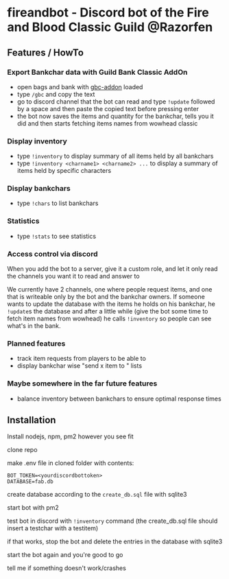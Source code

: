 # fireandbot - Discord bot of the Fire and Blood Classic Guild @Razorfen

## Features / HowTo

### Export Bankchar data with Guild Bank Classic AddOn

* open bags and bank with [gbc-addon](https://www.wowinterface.com/downloads/info25187-ClassicGuildBank.html) loaded
* type ```/gbc``` and copy the text
* go to discord channel that the bot can read and type ```!update``` followed by a space and then paste the copied text before pressing enter
* the bot now saves the items and quantity for the bankchar, tells you it did and then starts fetching items names from wowhead classic

### Display inventory

* type ```!inventory``` to display summary of all items held by all bankchars
* type ```!inventory <charname1> <charname2> ...``` to display a summary of items held by specific characters

### Display bankchars

* type ```!chars``` to list bankchars

### Statistics

* type ```!stats``` to see statistics

### Access control via discord

When you add the bot to a server, give it a custom role, and let it only read the channels you want it to read and answer to

We currently have 2 channels, one where people request items, and one that is writeable only by the bot and the 
bankchar owners. If someone wants to update the database with the items he holds on his bankchar, he ```!update```s the
database and after a little while (give the bot some time to fetch item names from wowhead) he calls ```!inventory``` so people can see what's in the bank.

### Planned features

* track item requests from players to be able to
* display bankchar wise "send x item to <player>" lists

### Maybe somewhere in the far future features

* balance inventory between bankchars to ensure optimal response times

## Installation

Install nodejs, npm, pm2 however you see fit

clone repo

make .env file in cloned folder with contents:

```
BOT_TOKEN=<yourdiscordbottoken>
DATABASE=fab.db
```

create database according to the ```create_db.sql``` file with sqlite3

start bot with pm2

test bot in discord with ```!inventory``` command (the create_db.sql file should insert a testchar with a testitem)

if that works, stop the bot and delete the entries in the database with sqlite3

start the bot again and you're good to go

tell me if something doesn't work/crashes
